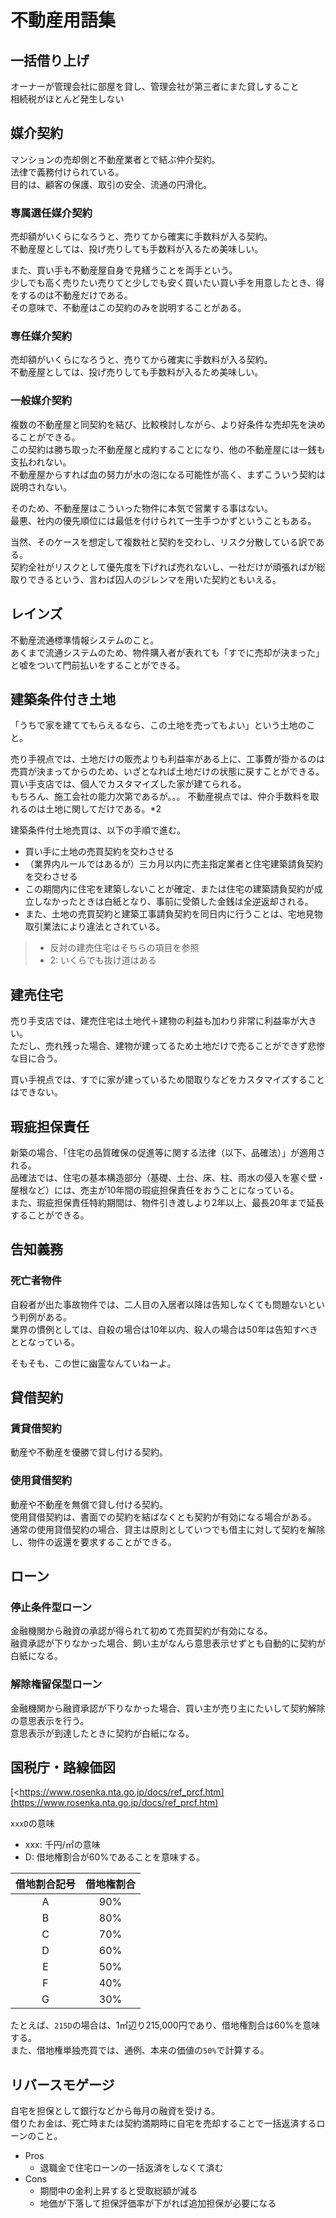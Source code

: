 # 不動産用語集

## 一括借り上げ

オーナーが管理会社に部屋を貸し、管理会社が第三者にまた貸しすること  
相続税がほとんど発生しない

## 媒介契約

マンションの売却側と不動産業者とで結ぶ仲介契約。  
法律で義務付けられている。  
目的は、顧客の保護、取引の安全、流通の円滑化。

### 専属選任媒介契約

売却額がいくらになろうと、売りてから確実に手数料が入る契約。  
不動産屋としては、投げ売りしても手数料が入るため美味しい。

また、買い手も不動産屋自身で見繕うことを両手という。  
少しでも高く売りたい売りてと少しでも安く買いたい買い手を用意したとき、得をするのは不動産だけである。  
その意味で、不動産はこの契約のみを説明することがある。

### 専任媒介契約

売却額がいくらになろうと、売りてから確実に手数料が入る契約。  
不動産屋としては、投げ売りしても手数料が入るため美味しい。

### 一般媒介契約

複数の不動産屋と同契約を結び、比較検討しながら、より好条件な売却先を決めることができる。  
この契約は勝ち取った不動産屋と成約することになり、他の不動産屋には一銭も支払われない。  
不動産屋からすれば血の努力が水の泡になる可能性が高く、まずこういう契約は説明されない。

そのため、不動産屋はこういった物件に本気で営業する事はない。  
最悪、社内の優先順位には最低を付けられて一生手つかずということもある。  

当然、そのケースを想定して複数社と契約を交わし、リスク分散している訳である。  
契約全社がリスクとして優先度を下げれば売れないし、一社だけが頑張ればが総取りできるという、言わば囚人のジレンマを用いた契約ともいえる。

## レインズ

不動産流通標準情報システムのこと。  
あくまで流通システムのため、物件購入者が表れても「すでに売却が決まった」と嘘をついて門前払いをすることができる。

## 建築条件付き土地

「うちで家を建ててもらえるなら、この土地を売ってもよい」という土地のこと。  

売り手視点では、土地だけの販売よりも利益率がある上に、工事費が掛かるのは売買が決まってからのため、いざとなれば土地だけの状態に戻すことができる。
買い手支店では、個人でカスタマイズした家が建てられる。  
もちろん、施工会社の能力次第であるが。。。
不動産視点では、仲介手数料を取れるのは土地に関してだけである。*2

建築条件付土地売買は、以下の手順で進む。

- 買い手に土地の売買契約を交わさせる
- （業界内ルールではあるが）三カ月以内に売主指定業者と住宅建築請負契約を交わさせる
- この期間内に住宅を建築しないことが確定、または住宅の建築請負契約が成立しなかったときは白紙となり、事前に受領した金銭は全逆返却される。
- また、土地の売買契約と建築工事請負契約を同日内に行うことは、宅地見物取引業法により違法とされている。

> - 反対の建売住宅はそちらの項目を参照
> - 2: いくらでも抜け道はある

## 建売住宅

売り手支店では、建売住宅は土地代＋建物の利益も加わり非常に利益率が大きい。  
ただし、売れ残った場合、建物が建ってるため土地だけで売ることができず悲惨な目に合う。

買い手視点では、すでに家が建っているため間取りなどをカスタマイズすることはできない。

## 瑕疵担保責任

新築の場合、「住宅の品質確保の促進等に関する法律（以下、品確法）」が適用される。  
品確法では、住宅の基本構造部分（基礎、土台、床、柱、雨水の侵入を塞ぐ壁・屋根など）には、売主が10年間の瑕疵担保責任をおうことになっている。  
また、瑕疵担保責任特約期間は、物件引き渡しより2年以上、最長20年まで延長することができる。  

## 告知義務

### 死亡者物件

自殺者が出た事故物件では、二人目の入居者以降は告知しなくても問題ないという判例がある。  
業界の慣例としては、自殺の場合は10年以内、殺人の場合は50年は告知すべきととなっている。

そもそも、この世に幽霊なんていねーよ。

## 貸借契約

### 賃貸借契約

動産や不動産を優勝で貸し付ける契約。

### 使用貸借契約

動産や不動産を無償で貸し付ける契約。  
使用貸借契約は、書面での契約を結ばなくとも契約が有効になる場合がある。  
通常の使用貸借契約の場合、貸主は原則としていつでも借主に対して契約を解除し、物件の返還を要求することができる。

## ローン

### 停止条件型ローン

金融機関から融資の承認が得られて初めて売買契約が有効になる。  
融資承認が下りなかった場合、飼い主がなんら意思表示せずとも自動的に契約が白紙になる。

### 解除権留保型ローン

金融機関から融資承認が下りなかった場合、買い主が売り主にたいして契約解除の意思表示を行う。  
意思表示が到達したときに契約が白紙になる。

## 国税庁・路線価図

[<https://www.rosenka.nta.go.jp/docs/ref_prcf.htm](https://www.rosenka.nta.go.jp/docs/ref_prcf.htm)

`xxxD`の意味

- xxx: 千円/㎡の意味
- D: 借地権割合が60%であることを意味する。

|借地割合記号|借地権割合|
|:--:|:--:|
|A|90%|
|B|80%|
|C|70%|
|D|60%|
|E|50%|
|F|40%|
|G|30%|

たとえば、`215D`の場合は、1㎡辺り215,000円であり、借地権割合は60%を意味する。  
また、借地権単独売買では、通例、本来の価値の`50%`で計算する。

## リバースモゲージ

自宅を担保として銀行などから毎月の融資を受ける。  
借りたお金は、死亡時または契約満期時に自宅を売却することで一括返済するローンのこと。

- Pros
  - 退職金で住宅ローンの一括返済をしなくて済む
- Cons
  - 期間中の金利上昇すると受取総額が減る
  - 地価が下落して担保評価率が下がれば追加担保が必要になる
